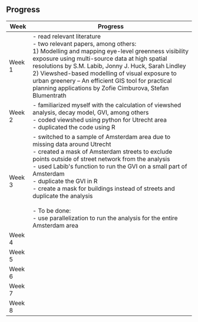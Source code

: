 ## Progress

| Week | Progress |
| ---- | -------- |
| Week 1 | - read relevant literature <br> - two relevant papers, among others: <br> 1) Modelling and mapping eye-level greenness visibility exposure using multi-source data at high spatial resolutions by S.M. Labib, Jonny J. Huck, Sarah Lindley <br> 2) Viewshed-based modelling of visual exposure to urban greenery – An efficient GIS tool for practical planning applications by Zofie Cimburova, Stefan Blumentrath |
| Week 2 | - familiarized myself with the calculation of viewshed analysis, decay model, GVI, among others <br> - coded viewshed using python for Utrecht area <br> - duplicated the code using R|
| Week 3 |  - switched to a sample of Amsterdam area due to missing data around Utrecht <br> - created a mask of Amsterdam streets to exclude points outside of street network from the analysis <br> - used Labib's function to run the GVI on a small part of Amsterdam <br> - duplicate the GVI in R <br> - create a mask for buildings instead of streets and duplicate the analysis <br> <br> - To be done: <br> - use parallelization to run the analysis for the entire Amsterdam area <br>
| Week 4 | |
| Week 5 | |
| Week 6 | |
| Week 7 | |
| Week 8 | |
